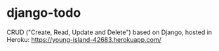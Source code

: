 # django-todo
CRUD ("Create, Read, Update and Delete") based on Django, hosted in Heroku:
https://young-island-42683.herokuapp.com/

